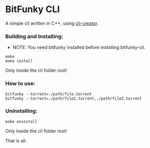 # BitFunky CLI

A simple cli written in C++, using [cli-creator](https://github.com/Raisess/cli-creator).

### Building and Installing:

- NOTE: You need bitfunky installed before installing bitfunky-cli.

```shell
make
make install
```

Only inside the cli folder root!

### How to use:

```shell
bitfunky --torrent=./path/file.torrent
bitfunky --torrent=./path/file1.torrent,./path/file2.torrent
```

### Uninstalling:

```shell
make uninstall
```

Only inside the cli folder root!

That is all.
